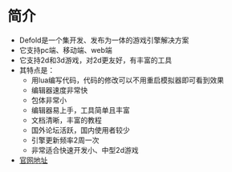 # 简介
 - Defold是一个集开发、发布为一体的游戏引擎解决方案
 - 它支持pc端、移动端、web端
 - 它支持2d和3d游戏，对2d更友好，有丰富的工具
 - 其特点是：
   + 用lua编写代码，代码的修改可以不用重启模拟器即可看到效果
   + 编辑器速度非常快
   + 包体非常小
   + 编辑器易上手，工具简单且丰富
   + 文档清晰，丰富的教程
   + 国外论坛活跃，国内使用者较少
   + 引擎更新频率2周一次
   + 非常适合快速开发小、中型2d游戏
 - [官网地址](https://defold.com/)